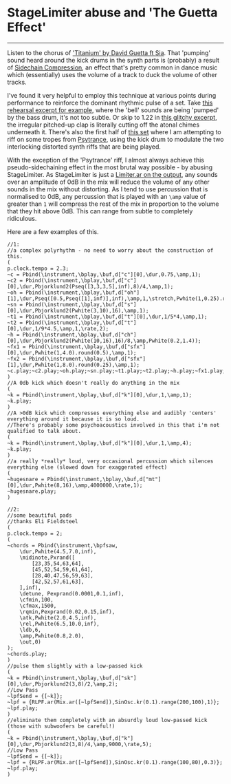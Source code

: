 # StageLimiter abuse and 'The Guetta Effect'

---------

Listen to the chorus of ['Titanium' by David Guetta ft Sia](https://www.youtube.com/watch?v=JRfuAukYTKg). That 'pumping' sound heard around the kick drums in the synth parts is (probably) a result of [Sidechain Compression](http://www.sonicscoop.com/2013/06/27/beyond-the-basics-sidechain-compression/), an effect that's pretty common in dance music which (essentially) uses the volume of a track to duck the volume of other tracks. 

I've found it very helpful to employ this technique at various points during performance to reinforce the dominant rhythmic pulse of a set. Take [this rehearsal excerpt for example](https://soundcloud.com/co-3-4-pt/rehearsal_170220_114908), where the 'bell' sounds are being 'pumped' by the bass drum, it's not too subtle. Or skip to 1.22 in [this glitchy excerpt](https://soundcloud.com/co-3-4-pt/broken_rehearsal_151117_225533), the irregular pitched-up clap is literally cutting off the atonal chimes underneath it. There's also the first half of [this set](https://co34pt.bandcamp.com/album/live-icmus-introducing-bar-loco-15-6-16) where I am attempting to riff on some tropes from [Psytrance](https://youtu.be/HdxQJ_C0kdQ?t=34m2s), using the kick drum to modulate the two interlocking distorted synth riffs that are being played.

With the exception of the 'Psytrance' riff, I almost always achieve this pseudo-sidechaining effect in the most brutal way possible - by abusing StageLimiter. As StageLimiter is just a [Limiter.ar on the output](https://github.com/supercollider-quarks/BatLib/blob/master/StageLimiter.sc), any sounds over an amplitude of 0dB in the mix will reduce the volume of any other sounds in the mix without distorting. As I tend to use percussion that is normalised to 0dB, any percussion that is played with an `\amp` value of greater than `1` will compress the rest of the mix in proportion to the volume that they hit above 0dB. This can range from subtle to completely ridiculous. 

Here are a few examples of this.

```supercollider
//1:
//a complex polyrhythm - no need to worry about the construction of this.
(
p.clock.tempo = 2.3;
~c = Pbind(\instrument,\bplay,\buf,d["c"][0],\dur,0.75,\amp,1);
~c2 = Pbind(\instrument,\bplay,\buf,d["c"][0],\dur,Pbjorklund2(Pseq([3,3,3,5],inf),8)/4,\amp,1);
~oh = Pbind(\instrument,\bplay,\buf,d["oh"][1],\dur,Pseq([0.5,Pseq([1],inf)],inf),\amp,1,\stretch,Pwhite(1,0.25).round(0.25));
~sn = Pbind(\instrument,\bplay,\buf,d["s"][0],\dur,Pbjorklund2(Pwhite(3,10),16),\amp,1);
~t1 = Pbind(\instrument,\bplay,\buf,d["t"][0],\dur,1/5*4,\amp,1);
~t2 = Pbind(\instrument,\bplay,\buf,d["t"][0],\dur,1/9*4.5,\amp,1,\rate,2);
~h = Pbind(\instrument,\bplay,\buf,d["ch"][0],\dur,Pbjorklund2(Pwhite(10,16),16)/8,\amp,Pwhite(0.2,1.4));
~fx1 = Pbind(\instrument,\bplay,\buf,d["sfx"][0],\dur,Pwhite(1,4.0).round(0.5),\amp,1);
~fx2 = Pbind(\instrument,\bplay,\buf,d["sfx"][1],\dur,Pwhite(1,8.0).round(0.25),\amp,1);
~c.play;~c2.play;~oh.play;~sn.play;~t1.play;~t2.play;~h.play;~fx1.play;~fx2.play;
)
//A 0db kick which doesn't really do anything in the mix
(
~k = Pbind(\instrument,\bplay,\buf,d["k"][0],\dur,1,\amp,1);
~k.play;
)
//A >0dB kick which compresses everything else and audibly 'centers' everything around it because it is so loud.
//There's probably some psychoacoustics involved in this that i'm not qualified to talk about.
(
~k = Pbind(\instrument,\bplay,\buf,d["k"][0],\dur,1,\amp,4);
~k.play;
)
//a really *really* loud, very occasional percussion which silences everything else (slowed down for exaggerated effect)
(
~hugesnare = Pbind(\instrument,\bplay,\buf,d["mt"][0],\dur,Pwhite(8,16),\amp,4000000,\rate,1);
~hugesnare.play;
)

//2:
//some beautiful pads
//thanks Eli Fieldsteel
(
p.clock.tempo = 2;
(
~chords = Pbind(\instrument,\bpfsaw,
	\dur,Pwhite(4.5,7.0,inf),
	\midinote,Pxrand([
		[23,35,54,63,64],
		[45,52,54,59,61,64],
		[28,40,47,56,59,63],
		[42,52,57,61,63],
	],inf),
	\detune, Pexprand(0.0001,0.1,inf),
	\cfmin,100,
	\cfmax,1500,
	\rqmin,Pexprand(0.02,0.15,inf),
	\atk,Pwhite(2.0,4.5,inf),
	\rel,Pwhite(6.5,10.0,inf),
	\ldb,6,
	\amp,Pwhite(0.8,2.0),
	\out,0)
);
~chords.play;
)
//pulse them slightly with a low-passed kick
(
~k = Pbind(\instrument,\bplay,\buf,d["sk"][0],\dur,Pbjorklund2(3,8)/2,\amp,2);
//Low Pass
~lpfSend = {[~k]};
~lpf = {RLPF.ar(Mix.ar([~lpfSend]),SinOsc.kr(0.1).range(200,100),1)};
~lpf.play;
)
//eliminate them completely with an absurdly loud low-passed kick (those with subwoofers be careful!)
(
~k = Pbind(\instrument,\bplay,\buf,d["k"][0],\dur,Pbjorklund2(3,8)/4,\amp,9000,\rate,5);
//Low Pass
~lpfSend = {[~k]};
~lpf = {RLPF.ar(Mix.ar([~lpfSend]),SinOsc.kr(0.1).range(100,80),0.3)};
~lpf.play;
)
```
